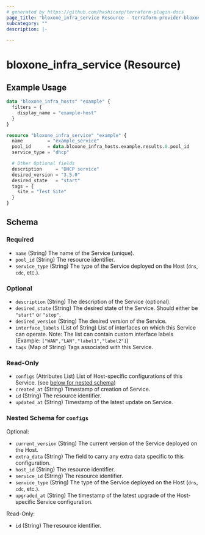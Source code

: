 ```yaml
---
# generated by https://github.com/hashicorp/terraform-plugin-docs
page_title: "bloxone_infra_service Resource - terraform-provider-bloxone"
subcategory: ""
description: |-
  
---
```


# bloxone_infra_service (Resource)



## Example Usage

```terraform
data "bloxone_infra_hosts" "example" {
  filters = {
    display_name = "example-host"
  }
}

resource "bloxone_infra_service" "example" {
  name         = "example_service"
  pool_id      = data.bloxone_infra_hosts.example.results.0.pool_id
  service_type = "dhcp"

  # Other Optional fields
  description     = "DHCP service"
  desired_version = "3.5.0"
  desired_state   = "start"
  tags = {
    site = "Test Site"
  }
}
```

<!-- schema generated by tfplugindocs -->
## Schema

### Required

- `name` (String) The name of the Service (unique).
- `pool_id` (String) The resource identifier.
- `service_type` (String) The type of the Service deployed on the Host (`dns`, `cdc`, etc.).

### Optional

- `description` (String) The description of the Service (optional).
- `desired_state` (String) The desired state of the Service. Should either be `"start"` or `"stop"`.
- `desired_version` (String) The desired version of the Service.
- `interface_labels` (List of String) List of interfaces on which this Service can operate. Note: The list can contain custom interface labels (Example: `["WAN","LAN","label1","label2"]`)
- `tags` (Map of String) Tags associated with this Service.

### Read-Only

- `configs` (Attributes List) List of Host-specific configurations of this Service. (see [below for nested schema](#nestedatt--configs))
- `created_at` (String) Timestamp of creation of Service.
- `id` (String) The resource identifier.
- `updated_at` (String) Timestamp of the latest update on Service.

<a id="nestedatt--configs"></a>
### Nested Schema for `configs`

Optional:

- `current_version` (String) The current version of the Service deployed on the Host.
- `extra_data` (String) The field to carry any extra data specific to this configuration.
- `host_id` (String) The resource identifier.
- `service_id` (String) The resource identifier.
- `service_type` (String) The type of the Service deployed on the Host (`dns`, `cdc`, etc.).
- `upgraded_at` (String) The timestamp of the latest upgrade of the Host-specific Service configuration.

Read-Only:

- `id` (String) The resource identifier.
